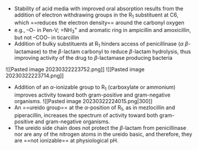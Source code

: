 - Stability of acid media with improved oral absorption results from the addition of electron withdrawing groups in the R<sub>1</sub> substituent at C6, which ==reduces the electron density== around the carbonyl oxygen 
- e.g., –O- in Pen-V; =NH<sub>3</sub><sup>+</sup> and aromatic ring in ampicillin and amoxicillin, but not –COO- in ticarcillin
- Addition of bulky substituents at R<sub>1</sub> hinders access of penicillinase ($\alpha$ $\beta$-lactamase) to the $\beta$-lactam carbonyl to reduce $\beta$-lactam hydrolysis, thus improving activity of the drug to $\beta$-lactamase producing bacteria

![[Pasted image 20230322223752.png]]
![[Pasted image 20230322223714.png]]
- Addition of an $\alpha$-ionizable group to R<sub>1</sub> (carboxylate or ammonium) improves activity toward both gram-positive and gram-negative organisms.
![[Pasted image 20230322224015.png\|300]]
- An ==ureido group== at the $\alpha$-position of R<sub>1</sub>, as in mezlocillin and piperacillin, increases the spectrum of activity toward both gram-positive and gram-negative organisms.
- The ureido side chain does not protect the $\beta$-lactam from penicillinase nor are any of the nitrogen atoms in the ureido basic, and therefore, they are ==not ionizable== at physiological pH.